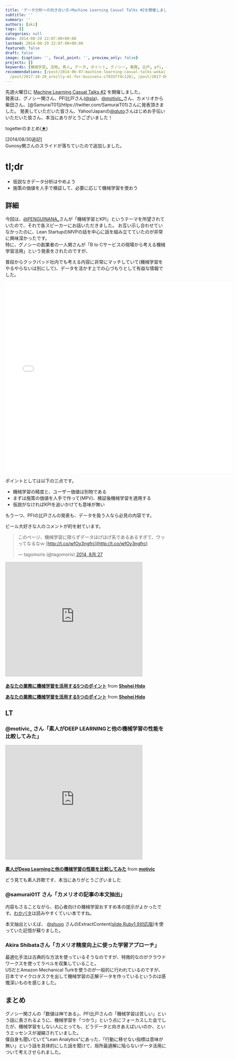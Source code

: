 ```yaml
---
title: 'データ分析への向き合い方~Machine Learning Casual Talks #2を開催しました #MLCT'
subtitle: ''
summary: ''
authors: [aki]
tags: []
categories: null
date: 2014-08-29 22:07:00+00:00
lastmod: 2014-08-29 22:07:00+00:00
featured: false
draft: false
image: {caption: '', focal_point: '', preview_only: false}
projects: []
keywords: [機械学習, 活用, 素人, データ, ポイント, グノシー, 業務, 比戸, pfi, deep learning]
recommendations: [/post/2014-06-07-machine-learning-casual-talks-wokai-cui-simasita-number-mlct/,
  /post/2017-10-20_oreilly-ml-for-business-cf835ff4c128/, /post/2017-08-03_oss--------------48807bbbf13f/]
---
```

先週火曜日に [Machine Learning Casual Talks #2](http://mlct.connpass.com/event/8036/) を開催しました。  
発表は、グノシー関さん、PFI比戸さん([@sla](https://twitter.com/sla))、[@motivic\_](https://twitter.com/motivic_)さん、カメリオから柴田さん、[@SamuraiT01](https://twitter.com/SamuraiT01)さんに発表頂きました。  
発表していただいた皆さん、Yahoo!Japanの[@qluto](https://twitter.com/qluto)さんはじめお手伝いいただいた皆さん、本当にありがとうございました！

togetterのまとめ([★](http://togetter.com/li/711785))

[2014/08/30追記]  
Gunosy関さんのスライドが落ちていたので追加しました。

# tl;dr

- 仮説なきデータ分析はやめよう
- 施策の価値を人手で検証して、必要に応じて機械学習を使おう

## 詳細

今回は、[@PENGUINANA\_](https://twitter.com/PENGUINANA_)さんが「機械学習とKPI」というテーマを所望されていたので、それで各スピーカーにお話いただきました。  
お互い示し合わせていなかったのに、Lean StartupのMVPの話を中心に話を組み立てていたのが非常に興味深かったです。  
特に、グノシーの創業者の一人関さんが「B to Cサービスの現場から考える機械学習活用」という発表をされたのですが、  
  
普段からクックパッド社内でも考える内容に非常にマッチしていて(機械学習をやるやらないは別にして)、データを活かす上での心づもりとして有益な情報でした。

<iframe allowfullscreen="true" allowtransparency="true" frameborder="0" height="596" id="talk_frame_115621" mozallowfullscreen="true" src="//speakerdeck.com/player/e0dba2400f2b0132e46c5af3d0e731c5" style="border:0; padding:0; margin:0; background:transparent;" webkitallowfullscreen="true" width="710"></iframe>

ポイントとしては以下の三点です。

- 機械学習の精度と、ユーザー価値は別物である
- まずは施策の価値を人手で作って(MPV)、検証後機械学習を適用する
- 仮説がなければKPIを追いかけても意味が無い

もう一つ、PFIの比戸さんの発表も、データを扱う人なら必見の内容です。

ビール大好きな人のコメントが的を射ています。

> このページ、機械学習に限らずデータほげほげ系であるあるすぎて、ウッってなるなｗ [http://t.co/wfOy3ngfrc](http://t.co/wfOy3ngfrc)
> 
> — tagomoris (@tagomoris) [2014, 8月 27](https://twitter.com/tagomoris/status/504443365681688576)

<script async src="//platform.twitter.com/widgets.js" charset="utf-8"></script>

<iframe src="https://www.slideshare.net/slideshow/embed_code/38372284" width="427" height="356" frameborder="0" marginwidth="0" marginheight="0" scrolling="no" style="border:1px solid #CCC; border-width:1px; margin-bottom:5px; max-width: 100%;" allowfullscreen> </iframe>

  **[あなたの業務に機械学習を活用する5つのポイント](https://www.slideshare.net/shoheihido/5-38372284 "あなたの業務に機械学習を活用する5つのポイント")** from **[Shohei Hido](http://www.slideshare.net/shoheihido)** 

  **[あなたの業務に機械学習を活用する5つのポイント](https://www.slideshare.net/shoheihido/5-38372284 "あなたの業務に機械学習を活用する5つのポイント")** from **[Shohei Hido](http://www.slideshare.net/shoheihido)** 

## LT

### @motivic\_ さん「素人がDEEP LEARNINGと他の機械学習の性能を比較してみた」

<iframe src="https://www.slideshare.net/slideshow/embed_code/38373205" width="427" height="356" frameborder="0" marginwidth="0" marginheight="0" scrolling="no" style="border:1px solid #CCC; border-width:1px; margin-bottom:5px; max-width: 100%;" allowfullscreen> </iframe>

  **[素人がDeep Learningと他の機械学習の性能を比較してみた](https://www.slideshare.net/motivic/machine-learning-causal-talk-2-lt "素人がDeep Learningと他の機械学習の性能を比較してみた")** from **[motivic](http://www.slideshare.net/motivic)** 

どう見ても素人詐欺です、本当にありがとうございました

### @samurai01T さん「カメリオの記事の本文抽出」

内容もさることながら、初心者向けの機械学習おすすめ本の提示がよかったです。[わかパタ](http://www.amazon.co.jp/dp/4274131491)は読みやすくていい本ですね。

本文抽出といえば、 [@shuyo](https://twitter.com/shuyo) さんのExtractContent([slide](http://www.slideshare.net/shuyo/web-using-crf),[Ruby1.9対応版](https://github.com/mono0x/extractcontent))を使っていた記憶が蘇りました。

### Akira Shibataさん「カメリオ精度向上に使った学習アプローチ」

最適化手法は古典的な方法を使っているそうなのですが、特徴的なのがクラウドワークスを使ってラベルを収集していること。  
USだとAmazon Mechanical Turkを使うのが一般的に行われているのですが、日本でマイクロタスクを出して機械学習の正解データを作っているというのは感慨深いものを感じました。

## まとめ

グノシー関さんの「数値は神である」、PFI比戸さんの「機械学習は苦しい」という話に表されるように、機械学習を「つかう」という点にフォーカスした会でしたが、機械学習をしない人にとっても、どうデータと向きあえばいいのか、というエッセンスが凝縮されていました。  
僕自身も聞いていて"Lean Analytics"にあった、「行動に移せない指標は意味が無い」という話を具体的にした話を聞けて、局所最適解に陥らないデータ活用について考えさせられました。



